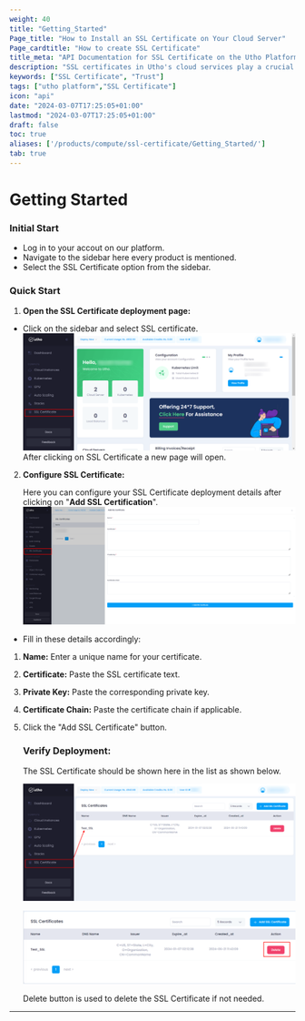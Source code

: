 ```yaml
---
weight: 40
title: "Getting_Started"
Page_title: "How to Install an SSL Certificate on Your Cloud Server"
Page_cardtitle: "How to create SSL Certificate"
title_meta: "API Documentation for SSL Certificate on the Utho Platform"
description: "SSL certificates in Utho's cloud services play a crucial role in securing data transmissions and establishing trust between clients and cloud applications. These certificates enable encrypted connections (HTTPS) to protect sensitive information and ensure data integrity across Utho's cloud infrastructure."
keywords: ["SSL Certificate", "Trust"]
tags: ["utho platform","SSL Certificate"]
icon: "api"
date: "2024-03-07T17:25:05+01:00"
lastmod: "2024-03-07T17:25:05+01:00"
draft: false
toc: true
aliases: ['/products/compute/ssl-certificate/Getting_Started/']
tab: true
--- 
```


# Getting Started

### Initial Start

- Log in to your accout on our platform.
- Navigate to the sidebar here every product is mentioned.
- Select the SSL Certificate option from the sidebar.


### Quick Start

1. **Open the SSL Certificate deployment page:**

- Click on the sidebar and select SSL certificate.
![Dashboard](./Dashboard.png)
 After clicking on SSL Certificate a new page will open.


2. **Configure SSL Certificate:**

   Here you can configure your SSL Certificate deployment details after clicking on "**Add SSL Certification**".
   ![SSL_Process](./SSL_Process.png)
- Fill in these details accordingly:
1. **Name:** Enter a unique name for your certificate.
2. **Certificate:** Paste the SSL certificate text.
3. **Private Key:** Paste the corresponding private key.
4. **Certificate Chain:** Paste the certificate chain if applicable.
5. Click the "Add SSL Certificate" button.

   ### Verify Deployment: 
      The SSL Certificate should be shown here in the list as shown below.

      ![SSL_Process01](./SSL_Process01.png)

      ![SSL_Process02](./SSL_Process02.png)

      Delete button is used to delete the SSL Certificate if not needed.

---
